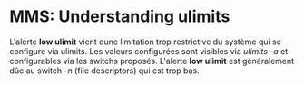 MMS: Understanding ulimits
==========================

L'alerte **low ulimit** vient dune limitation trop restrictive du système qui se configure via ulimits.
Les valeurs configurées sont visibles via *ulimits -a* et configurables via les switchs proposés.
L'alerte **low ulimit** est généralement dûe au switch *-n* (file descriptors) qui est trop bas.
